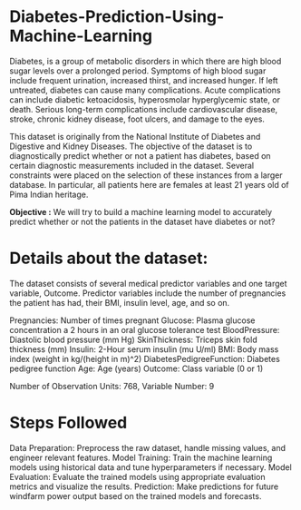 # Diabetes-Prediction-Using-Machine-Learning
Diabetes, is a group of metabolic disorders in which there are high blood sugar levels over a prolonged period. Symptoms of high blood sugar include frequent urination, increased thirst, and increased hunger. If left untreated, diabetes can cause many complications. Acute complications can include diabetic ketoacidosis, hyperosmolar hyperglycemic state, or death. Serious long-term complications include cardiovascular disease, stroke, chronic kidney disease, foot ulcers, and damage to the eyes.

This dataset is originally from the National Institute of Diabetes and Digestive and Kidney Diseases. The objective of the dataset is to diagnostically predict whether or not a patient has diabetes, based on certain diagnostic measurements included in the dataset. Several constraints were placed on the selection of these instances from a larger database. In particular, all patients here are females at least 21 years old of Pima Indian heritage.

**Objective :**
We will try to build a machine learning model to accurately predict whether or not the patients in the dataset have diabetes or not?

# Details about the dataset:
The dataset consists of several medical predictor variables and one target variable, Outcome. Predictor variables include the number of pregnancies the patient has had, their BMI, insulin level, age, and so on.

Pregnancies: Number of times pregnant
Glucose: Plasma glucose concentration a 2 hours in an oral glucose tolerance test
BloodPressure: Diastolic blood pressure (mm Hg)
SkinThickness: Triceps skin fold thickness (mm)
Insulin: 2-Hour serum insulin (mu U/ml)
BMI: Body mass index (weight in kg/(height in m)^2)
DiabetesPedigreeFunction: Diabetes pedigree function
Age: Age (years)
Outcome: Class variable (0 or 1)

Number of Observation Units: 768,
Variable Number: 9

# Steps Followed

Data Preparation: Preprocess the raw dataset, handle missing values, and engineer relevant features.
Model Training: Train the machine learning models using historical data and tune hyperparameters if necessary.
Model Evaluation: Evaluate the trained models using appropriate evaluation metrics and visualize the results.
Prediction: Make predictions for future windfarm power output based on the trained models and  forecasts.
